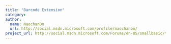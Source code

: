 ```yaml
---
title: "Barcode Extension"
category: 
author:
  name: NaochanOn
  url: http://social.msdn.microsoft.com/profile/naochanon/
project_url: http://social.msdn.microsoft.com/Forums/en-US/smallbasic/thread/a232f218-6eb4-4515-923a-d774068c826f
---
```

